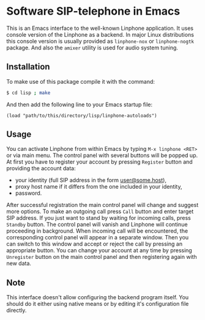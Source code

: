 # Software SIP-telephone in Emacs

This is an Emacs interface to the well-known Linphone application. It
uses console version of the Linphone as a backend. In major Linux
distributions this console version is usually provided as
`linphone-nox` or `linphone-nogtk` package. And also the `amixer`
utility is used for audio system tuning.


## Installation

To make use of this package compile it with the command:

```bash
$ cd lisp ; make
```

And then add the following line to your Emacs startup file:

```elisp
(load "path/to/this/directory/lisp/linphone-autoloads")
```


## Usage

You can activate Linphone from within Emacs by typing
`M-x linphone <RET>` or via main menu. The control panel with several
buttons will be popped up. At first you have to register your account
by pressing `Register` button and providing the account data:

- your identity (full SIP address in the form user@some.host),
- proxy host name if it differs from the one included in your identity,
- password.

After successful registration the main control panel
will change and suggest more options. To make an outgoing call
press `Call` button and enter target SIP address. If you just want
to stand by waiting for incoming calls, press `Standby` button.
The control panel will vanish and Linphone will continue proceeding
in background. When incoming call will be encountered,
the corresponding control panel will appear in a separate window.
Then you can switch to this window and accept or reject the call
by pressing an appropriate button. You can change your account
at any time by pressing `Unregister` button on the main control panel
and then registering again with new data.

## Note

This interface doesn't allow configuring the backend program itself.
You should do it either using native means or by editing it's
configuration file directly.
